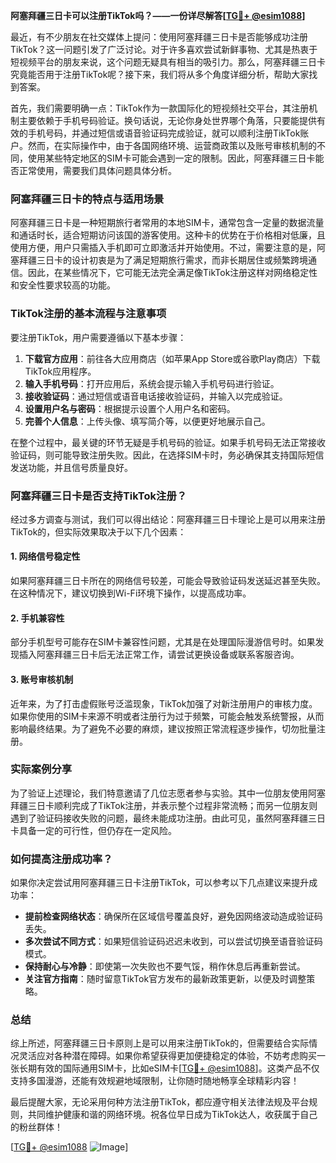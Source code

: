 **阿塞拜疆三日卡可以注册TikTok吗？——一份详尽解答[[TG💪+ @esim1088](https://t.me/s/esim1088)]**

最近，有不少朋友在社交媒体上提问：使用阿塞拜疆三日卡是否能够成功注册TikTok？这一问题引发了广泛讨论。对于许多喜欢尝试新鲜事物、尤其是热衷于短视频平台的朋友来说，这个问题无疑具有相当的吸引力。那么，阿塞拜疆三日卡究竟能否用于注册TikTok呢？接下来，我们将从多个角度详细分析，帮助大家找到答案。

首先，我们需要明确一点：TikTok作为一款国际化的短视频社交平台，其注册机制主要依赖于手机号码验证。换句话说，无论你身处世界哪个角落，只要能提供有效的手机号码，并通过短信或语音验证码完成验证，就可以顺利注册TikTok账户。然而，在实际操作中，由于各国网络环境、运营商政策以及账号审核机制的不同，使用某些特定地区的SIM卡可能会遇到一定的限制。因此，阿塞拜疆三日卡能否正常使用，需要我们具体问题具体分析。

### 阿塞拜疆三日卡的特点与适用场景

阿塞拜疆三日卡是一种短期旅行者常用的本地SIM卡，通常包含一定量的数据流量和通话时长，适合短期访问该国的游客使用。这种卡的优势在于价格相对低廉，且使用方便，用户只需插入手机即可立即激活并开始使用。不过，需要注意的是，阿塞拜疆三日卡的设计初衷是为了满足短期旅行需求，而非长期居住或频繁跨境通信。因此，在某些情况下，它可能无法完全满足像TikTok注册这样对网络稳定性和安全性要求较高的功能。

### TikTok注册的基本流程与注意事项

要注册TikTok，用户需要遵循以下基本步骤：

1. **下载官方应用**：前往各大应用商店（如苹果App Store或谷歌Play商店）下载TikTok应用程序。
2. **输入手机号码**：打开应用后，系统会提示输入手机号码进行验证。
3. **接收验证码**：通过短信或语音电话接收验证码，并输入以完成验证。
4. **设置用户名与密码**：根据提示设置个人用户名和密码。
5. **完善个人信息**：上传头像、填写简介等，以便更好地展示自己。

在整个过程中，最关键的环节无疑是手机号码的验证。如果手机号码无法正常接收验证码，则可能导致注册失败。因此，在选择SIM卡时，务必确保其支持国际短信发送功能，并且信号质量良好。

### 阿塞拜疆三日卡是否支持TikTok注册？

经过多方调查与测试，我们可以得出结论：阿塞拜疆三日卡理论上是可以用来注册TikTok的，但实际效果取决于以下几个因素：

#### 1. 网络信号稳定性
如果阿塞拜疆三日卡所在的网络信号较差，可能会导致验证码发送延迟甚至失败。在这种情况下，建议切换到Wi-Fi环境下操作，以提高成功率。

#### 2. 手机兼容性
部分手机型号可能存在SIM卡兼容性问题，尤其是在处理国际漫游信号时。如果发现插入阿塞拜疆三日卡后无法正常工作，请尝试更换设备或联系客服咨询。

#### 3. 账号审核机制
近年来，为了打击虚假账号泛滥现象，TikTok加强了对新注册用户的审核力度。如果你使用的SIM卡来源不明或者注册行为过于频繁，可能会触发系统警报，从而影响最终结果。为了避免不必要的麻烦，建议按照正常流程逐步操作，切勿批量注册。

### 实际案例分享

为了验证上述理论，我们特意邀请了几位志愿者参与实验。其中一位朋友使用阿塞拜疆三日卡顺利完成了TikTok注册，并表示整个过程非常流畅；而另一位朋友则遇到了验证码接收失败的问题，最终未能成功注册。由此可见，虽然阿塞拜疆三日卡具备一定的可行性，但仍存在一定风险。

### 如何提高注册成功率？

如果你决定尝试用阿塞拜疆三日卡注册TikTok，可以参考以下几点建议来提升成功率：

- **提前检查网络状态**：确保所在区域信号覆盖良好，避免因网络波动造成验证码丢失。
- **多次尝试不同方式**：如果短信验证码迟迟未收到，可以尝试切换至语音验证码模式。
- **保持耐心与冷静**：即使第一次失败也不要气馁，稍作休息后再重新尝试。
- **关注官方指南**：随时留意TikTok官方发布的最新政策更新，以便及时调整策略。

### 总结

综上所述，阿塞拜疆三日卡原则上是可以用来注册TikTok的，但需要结合实际情况灵活应对各种潜在障碍。如果你希望获得更加便捷稳定的体验，不妨考虑购买一张长期有效的国际通用SIM卡，比如eSIM卡[[TG💪+ @esim1088](https://t.me/s/esim1088)]。这类产品不仅支持多国漫游，还能有效规避地域限制，让你随时随地畅享全球精彩内容！

最后提醒大家，无论采用何种方法注册TikTok，都应遵守相关法律法规及平台规则，共同维护健康和谐的网络环境。祝各位早日成为TikTok达人，收获属于自己的粉丝群体！

[[TG💪+ @esim1088](https://t.me/s/esim1088) ![Image](https://i.postimg.cc/4NQfJmqS/Snipaste-2025-05-13-00-14-12.png)]